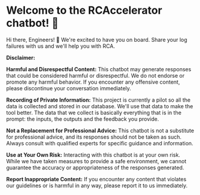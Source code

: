 # Welcome to the RCAccelerator chatbot! 🤖

Hi there, Engineers! 👋 We're excited to have you on board.
Share your log failures with us and we'll help you with RCA.

**Disclaimer:**

**Harmful and Disrespectful Content:** This chatbot may generate responses that could be considered harmful or disrespectful. We do not endorse or promote any harmful behavior. If you encounter any offensive content, please discontinue your conversation immediately.

**Recording of Private Information:** This project is currently a pilot so all the data is collected and stored in our database. We'll use that data to make the tool better. The data that we collect is basically everything that is in the prompt: the inputs, the outputs and the feedback you provide.

**Not a Replacement for Professional Advice:** This chatbot is not a substitute for professional advice, and its responses should not be taken as such. Always consult with qualified experts for specific guidance and information.

**Use at Your Own Risk:** Interacting with this chatbot is at your own risk. While we have taken measures to provide a safe environment, we cannot guarantee the accuracy or appropriateness of the responses generated.

**Report Inappropriate Content:** If you encounter any content that violates our guidelines or is harmful in any way, please report it to us immediately.
